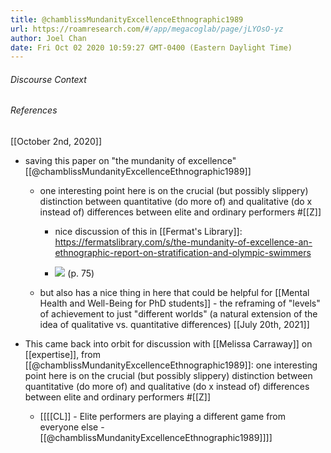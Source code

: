 ```yaml
---
title: @chamblissMundanityExcellenceEthnographic1989
url: https://roamresearch.com/#/app/megacoglab/page/jLYOsO-yz
author: Joel Chan
date: Fri Oct 02 2020 10:59:27 GMT-0400 (Eastern Daylight Time)
---
```




###### Discourse Context



###### References

[[October 2nd, 2020]]

- saving this paper on "the mundanity of excellence" [[@chamblissMundanityExcellenceEthnographic1989]]

    - one interesting point here is on the crucial (but possibly slippery) distinction between quantitative (do more of) and qualitative (do x instead of) differences between elite and ordinary performers #[[Z]]

        - nice discussion of this in [[Fermat's Library]]: https://fermatslibrary.com/s/the-mundanity-of-excellence-an-ethnographic-report-on-stratification-and-olympic-swimmers

        - ![](https://firebasestorage.googleapis.com/v0/b/firescript-577a2.appspot.com/o/imgs%2Fapp%2Fmegacoglab%2FI_NPkK2cim.png?alt=media&token=a9d29f46-42fe-4dba-a595-f86ebdd9cedf) (p. 75)

    - but also has a nice thing in here that could be helpful for [[Mental Health and Well-Being for PhD students]] - the reframing of "levels" of achievement to just "different worlds" (a natural extension of the idea of qualitative vs. quantitative differences)
[[July 20th, 2021]]

- This came back into orbit for discussion with [[Melissa Carraway]] on [[expertise]], from [[@chamblissMundanityExcellenceEthnographic1989]]: one interesting point here is on the crucial (but possibly slippery) distinction between quantitative (do more of) and qualitative (do x instead of) differences between elite and ordinary performers #[[Z]]

    - [[[[CL]] - Elite performers are playing a different game from everyone else - [[@chamblissMundanityExcellenceEthnographic1989]]]]
